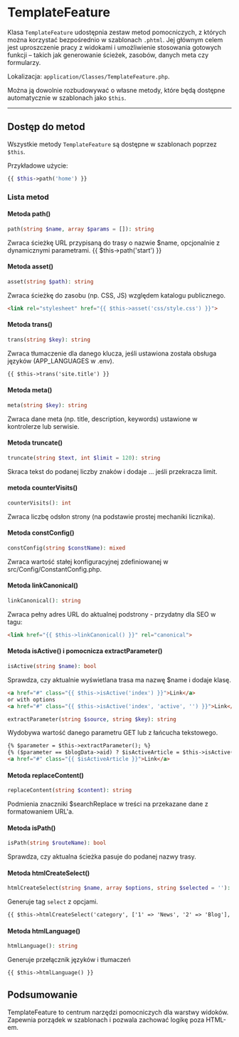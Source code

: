 # TemplateFeature

Klasa `TemplateFeature` udostępnia zestaw metod pomocniczych, z których można korzystać bezpośrednio w szablonach `.phtml`. Jej głównym celem jest uproszczenie pracy z widokami i umożliwienie stosowania gotowych funkcji – takich jak generowanie ścieżek, zasobów, danych meta czy formularzy.

Lokalizacja: `application/Classes/TemplateFeature.php`.

Można ją dowolnie rozbudowywać o własne metody, które będą dostępne automatycznie w szablonach jako `$this`.

---

## Dostęp do metod

Wszystkie metody `TemplateFeature` są dostępne w szablonach poprzez `$this`.

Przykładowe użycie:

```php
{{ $this->path('home') }}
```

### Lista metod

#### Metoda path()

```php
path(string $name, array $params = []): string
```

Zwraca ścieżkę URL przypisaną do trasy o nazwie $name, opcjonalnie z dynamicznymi parametrami.
{{ $this->path('start') }}

#### Metoda asset()

```php
asset(string $path): string
```

Zwraca ścieżkę do zasobu (np. CSS, JS) względem katalogu publicznego.

```html
<link rel="stylesheet" href="{{ $this->asset('css/style.css') }}">
```

#### Metoda trans()

```php
trans(string $key): string
```

Zwraca tłumaczenie dla danego klucza, jeśli ustawiona została obsługa języków (APP_LANGUAGES w .env).

```html
{{ $this->trans('site.title') }}
```

#### Metoda meta()

```php
meta(string $key): string
```

Zwraca dane meta (np. title, description, keywords) ustawione w kontrolerze lub serwisie.

#### Metoda truncate()

```php
truncate(string $text, int $limit = 120): string
```

Skraca tekst do podanej liczby znaków i dodaje ... jeśli przekracza limit.

#### metoda counterVisits()

```php
counterVisits(): int
```

Zwraca liczbę odsłon strony (na podstawie prostej mechaniki licznika).

#### Metoda constConfig()

```php
constConfig(string $constName): mixed
```

Zwraca wartość stałej konfiguracyjnej zdefiniowanej w src/Config/ConstantConfig.php.

#### Metoda linkCanonical()

```php
linkCanonical(): string
```

Zwraca pełny adres URL do aktualnej podstrony - przydatny dla SEO w tagu:

```html
<link href="{{ $this->linkCanonical() }}" rel="canonical">
```

#### Metoda isActive() i pomocnicza extractParameter()

```php
isActive(string $name): bool
```

Sprawdza, czy aktualnie wyświetlana trasa ma nazwę $name i dodaje klasę.

```html
<a href="#" class="{{ $this->isActive('index') }}">Link</a>
or with options
<a href="#" class="{{ $this->isActive('index', 'active', '') }}">Link</a>
```

```php
extractParameter(string $source, string $key): string
```

Wydobywa wartość danego parametru GET lub z łańcucha tekstowego.

```html
{% $parameter = $this->extractParameter(); %}
{% ($parameter == $blogData->aid) ? $isActiveArticle = $this->isActive('blog_article') : $isActiveArticle = ''; %}
<a href="#" class="{{ $isActiveArticle }}">Link</a>
```

#### Metoda replaceContent()

```php
replaceContent(string $content): string
```

Podmienia znaczniki $searchReplace w treści na przekazane dane z formatowaniem URL'a.

#### Metoda isPath()

```php
isPath(string $routeName): bool
```

Sprawdza, czy aktualna ścieżka pasuje do podanej nazwy trasy.

#### Metoda htmlCreateSelect()
```php
htmlCreateSelect(string $name, array $options, string $selected = ''): string
```

Generuje tag `select` z opcjami.

```html
{{ $this->htmlCreateSelect('category', ['1' => 'News', '2' => 'Blog'], '2') }}
```

#### Metoda htmlLanguage()

```php
htmlLanguage(): string
```

Generuje przełącznik języków i tłumaczeń

```html
{{ $this->htmlLanguage() }}
```

## Podsumowanie

TemplateFeature to centrum narzędzi pomocniczych dla warstwy widoków. Zapewnia porządek w szablonach i pozwala zachować logikę poza HTML-em.
